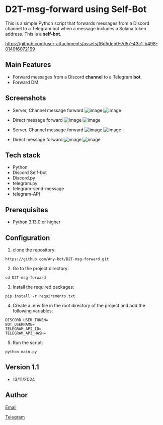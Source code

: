 # D2T-msg-forward using Self-Bot

This is a simple Python script that forwards messages from a Discord channel to a Telegram bot when a message includes a Solana token address.
This is a **self-bot**.



https://github.com/user-attachments/assets/f6d5deb0-7d57-43c1-b498-0140f6072169



## Main Features

- Forward messages from a Discord **channel** to a Telegram **bot**.
- Forward DM

## Screenshots
- Server, Channel message forward
![image](https://github.com/user-attachments/assets/bc82567b-85fd-49f9-a598-07a8e547bb2f)
![image](https://github.com/user-attachments/assets/615e58f0-ade7-4fe4-8a03-dda859500425)

- Direct message forward
![image](https://github.com/user-attachments/assets/5c643033-ca7d-4697-a4b1-2bf08c1e4ac6)
![image](https://github.com/user-attachments/assets/32a08072-eb75-460a-ac91-8f7251917fe0)


- Server, Channel message forward
  ![image](https://github.com/user-attachments/assets/bc82567b-85fd-49f9-a598-07a8e547bb2f)
  ![image](https://github.com/user-attachments/assets/615e58f0-ade7-4fe4-8a03-dda859500425)

- Direct message forward
  ![image](https://github.com/user-attachments/assets/5c643033-ca7d-4697-a4b1-2bf08c1e4ac6)
  ![image](https://github.com/user-attachments/assets/32a08072-eb75-460a-ac91-8f7251917fe0)

## Tech stack

- Python
- Discord Self-bot
- Discord.py
- telegram.py
- telegram-send-message
- telegram-API

## Prerequisites

- Python 3.13.0 or higher

## Configuration

1. clone the repository:

```
https://github.com/Any-bot/D2T-msg-forward.git
```

2. Go to the project directory:

```
cd D2T-msg-forward
```

3. Install the required packages:

```
pip install -r requirements.txt
```

4. Create a .env file in the root directory of the project and add the following variables:

```
DISCORD_USER_TOKEN=
BOT_USERNAME=
TELEGRAM_API_ID=
TELEGRAM_API_HASH=
```

5. Run the script:

```
python main.py
```

## Version 1.1  
- 13/11/2024


## Author
[Email](pleasebugmenot.dev@gmail.com)

[Telegram](https://t.me/crypto_0614)
